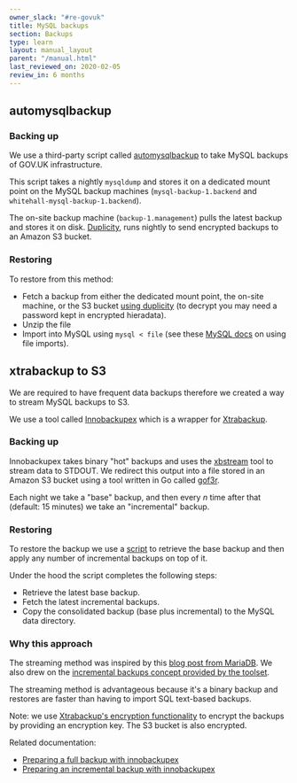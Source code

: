 ```yaml
---
owner_slack: "#re-govuk"
title: MySQL backups
section: Backups
type: learn
layout: manual_layout
parent: "/manual.html"
last_reviewed_on: 2020-02-05
review_in: 6 months
---
```


## automysqlbackup

### Backing up
We use a third-party script called [automysqlbackup](https://github.com/alphagov/govuk-puppet/blob/master/modules/govuk_mysql/templates/automysqlbackup) to take MySQL backups of GOV.UK infrastructure.

This script takes a nightly `mysqldump` and stores it on a dedicated mount point on the MySQL backup machines (`mysql-backup-1.backend` and `whitehall-mysql-backup-1.backend`).

The on-site backup machine (`backup-1.management`) pulls the latest backup and stores it on disk. [Duplicity](http://duplicity.nongnu.org/), runs nightly to send encrypted backups to an Amazon S3 bucket.

### Restoring
To restore from this method:

 - Fetch a backup from either the dedicated mount point, the on-site machine, or the S3 bucket [using duplicity](restore-from-offsite-backups.html) (to decrypt you may need a password kept in encrypted hieradata).
 - Unzip the file
 - Import into MySQL using `mysql < file` (see these [MySQL docs](https://dev.mysql.com/doc/refman/8.0/en/mysql-batch-commands.html) on using file imports).

## xtrabackup to S3

We are required to have frequent data backups therefore we created a way to stream MySQL backups to S3.

We use a tool called [Innobackupex](https://www.percona.com/doc/percona-xtrabackup/2.2/innobackupex/incremental_backups_innobackupex.html) which is a wrapper for [Xtrabackup](https://www.percona.com/doc/percona-xtrabackup/2.3/index.html). 

### Backing up
Innobackupex takes binary "hot" backups and uses the [xbstream](https://www.percona.com/doc/percona-xtrabackup/2.3/xbstream/xbstream.html) tool to stream data to STDOUT. We redirect this output into a file stored in an Amazon S3 bucket using a tool written in Go called [gof3r](https://github.com/rlmcpherson/s3gof3r). 

Each night we take a "base" backup, and then every _n_ time after that (default: 15 minutes) we take an "incremental" backup. 

### Restoring

To restore the backup we use a [script](https://github.com/alphagov/govuk-puppet/blob/master/modules/govuk_mysql/templates/usr/local/bin/xtrabackup_s3_restore.erb) to retrieve the base backup and then apply any number of incremental backups on top of it. 

Under the hood the script completes the following steps:

- Retrieve the latest base backup.
- Fetch the latest incremental backups.
- Copy the consolidated backup (base plus incremental) to the MySQL data directory.


### Why this approach

The streaming method was inspired by this [blog post from MariaDB](https://mariadb.com/blog/streaming-mariadb-backups-cloud). We also drew on the [incremental backups concept provided by the toolset](https://www.percona.com/doc/percona-xtrabackup/2.2/xtrabackup_bin/incremental_backups.html).

The streaming method is advantageous because it's a binary backup and restores are faster than having to import SQL text-based backups.

Note: we use [Xtrabackup's encryption functionality](https://www.percona.com/doc/percona-xtrabackup/2.2/innobackupex/encrypted_backups_innobackupex.html) to encrypt the backups by providing an encryption key. The S3 bucket is also encrypted.

Related documentation:

- [Preparing a full backup with innobackupex](https://www.percona.com/doc/percona-xtrabackup/2.2/innobackupex/preparing_a_backup_ibk.html)
- [Preparing an incremental backup with innobackupex]( https://www.percona.com/doc/percona-xtrabackup/2.2/innobackupex/incremental_backups_innobackupex.html#preparing-an-incremental-backup-with-innobackupex)
